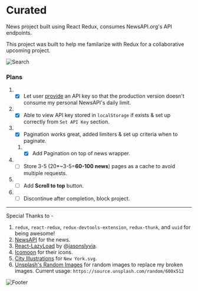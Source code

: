 # Curated

News project built using React Redux, consumes NewsAPI.org's API endpoints.

This project was built to help me familarize with Redux for a collaborative upcoming project.

![Search](https://i.imgur.com/aOlyK7w.png)

### Plans

1. -[x] Let user [provide](https://i.imgur.com/GdIthXN.png) an API key so that the production version doesn't consume my personal NewsAPI's daily limit.
1. -[x] Able to view API key stored in `localStorage` if exists & set up correctly from `Set API Key` section.
1. -[x] Pagination works great, added limiters & set up criteria when to paginate.
	1. -[x] Add Pagination on top of news wrapper.
1. -[ ] Store 3-5 (20*~3-5=**60-100 news**) pages as a cache to avoid multiple requests.
1. -[ ] Add **Scroll to top** button.
1. -[ ] Discontinue after completion, block project.

---

Special Thanks to -

1. `redux`, `react-redux`, `redux-devtools-extension`, `redux-thunk`, and `uuid` for being awesome!
1. [NewsAPI](https://newsapi.org) for the news.
1. [React-LazyLoad](https://github.com/jasonslyvia/react-lazyload) by @[jasonslyvia](https://github.com/jasonslyvia).
1. [Icomoon](https://icomoon.io) for their icons.
1. [City Illustrations](https://gumroad.com/l/city-skylines) for `New York.svg`.
1. [Unsplash's Random Images](https://source.unsplash.com/) for random images to replace my broken images. Current usage: `https://source.unsplash.com/random/600x512`

![Footer](https://i.imgur.com/YFzrPHt.png)
